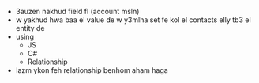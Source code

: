 
* 3auzen nakhud field fl (account msln)
* w yakhud hwa baa el value de w y3mlha set fe kol el contacts elly tb3 el entity de
* using 
  * JS
  * C#
  * Relationship
* lazm ykon feh relationship benhom aham haga